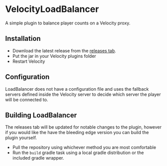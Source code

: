 # VelocityLoadBalancer
A simple plugin to balance player counts on a Velocity proxy.

## Installation
  * Download the latest release from the [releases tab](https://github.com/bhopahk/VelocityLoadBalancer/releases).
  * Put the jar in your Velocity plugins folder
  * Restart Velocity
  
## Configuration
LoadBalancer does not have a configuration file and uses the fallback servers defined inside the Velocity server to decide which server the player will be connected to.  

## Building LoadBalancer
The releases tab will be updated for notable changes to the plugin, however if you would like the have the bleeding edge version you can build the plugin yourself.
  * Pull the repository using whichever method you are most comfortable
  * Run the `build` gradle task using a local gradle distribution or the included gradle wrapper.
